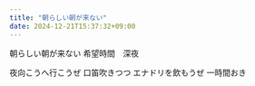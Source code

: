 ```yaml
---
title: "朝らしい朝が来ない"
date: 2024-12-21T15:37:32+09:00
---
```

朝らしい朝が来ない
希望時間　深夜

夜向こうへ行こうぜ
口笛吹きつつ
エナドリを飲もうぜ
一時間おき

